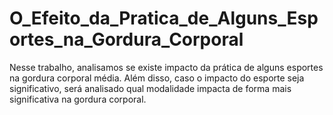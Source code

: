 # O_Efeito_da_Pratica_de_Alguns_Esportes_na_Gordura_Corporal
Nesse trabalho, analisamos se existe impacto da prática de alguns esportes na gordura corporal média. Além disso, caso o impacto do esporte seja significativo, será analisado qual modalidade impacta de forma mais significativa na gordura corporal.
